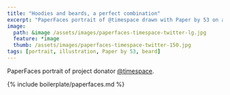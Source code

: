 ```yaml
---
title: "Hoodies and beards, a perfect combination"
excerpt: "PaperFaces portrait of @timespace drawn with Paper by 53 on an iPad."
image: 
  path: &image /assets/images/paperfaces-timespace-twitter-lg.jpg 
  feature: *image
  thumb: /assets/images/paperfaces-timespace-twitter-150.jpg
tags: [portrait, illustration, Paper by 53, beard]
---
```


PaperFaces portrait of project donator [@timespace](http://twitter.com/timespace).

{% include boilerplate/paperfaces.md %}